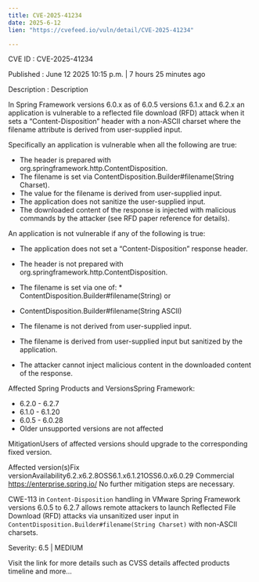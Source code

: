 ```yaml
---
title: CVE-2025-41234
date: 2025-6-12
lien: "https://cvefeed.io/vuln/detail/CVE-2025-41234"

---
```


CVE ID : CVE-2025-41234

Published :  June 12
2025
10:15 p.m. | 7 hours
25 minutes ago

Description : Description

In Spring Framework
versions 6.0.x as of 6.0.5
versions 6.1.x and 6.2.x
an application is vulnerable to a reflected file download (RFD) attack when it sets a “Content-Disposition” header with a non-ASCII charset
where the filename attribute is derived from user-supplied input.

Specifically
an application is vulnerable when all the following are true:

  *  The header is prepared with org.springframework.http.ContentDisposition.
  *  The filename is set via ContentDisposition.Builder#filename(String
Charset).
  *  The value for the filename is derived from user-supplied input.
  *  The application does not sanitize the user-supplied input.
  *  The downloaded content of the response is injected with malicious commands by the attacker (see RFD paper reference for details).


An application is not vulnerable if any of the following is true:

  *  The application does not set a “Content-Disposition” response header.
  *  The header is not prepared with org.springframework.http.ContentDisposition.
  *  The filename is set via one of:  *  ContentDisposition.Builder#filename(String)
or
  *  ContentDisposition.Builder#filename(String
ASCII)



  *  The filename is not derived from user-supplied input.
  *  The filename is derived from user-supplied input but sanitized by the application.
  *  The attacker cannot inject malicious content in the downloaded content of the response.


Affected Spring Products and VersionsSpring Framework:

  *  6.2.0 - 6.2.7
  *  6.1.0 - 6.1.20
  *  6.0.5 - 6.0.28
  *  Older
unsupported versions are not affected


MitigationUsers of affected versions should upgrade to the corresponding fixed version.

Affected version(s)Fix versionAvailability6.2.x6.2.8OSS6.1.x6.1.21OSS6.0.x6.0.29 Commercial https://enterprise.spring.io/ No further mitigation steps are necessary.


CWE-113 in `Content-Disposition` handling in VMware Spring Framework versions 6.0.5 to 6.2.7 allows remote attackers to launch Reflected File Download (RFD) attacks via unsanitized user input in `ContentDisposition.Builder#filename(String
Charset)` with non-ASCII charsets.

Severity: 6.5 | MEDIUM

Visit the link for more details
such as CVSS details
affected products
timeline
and more...
